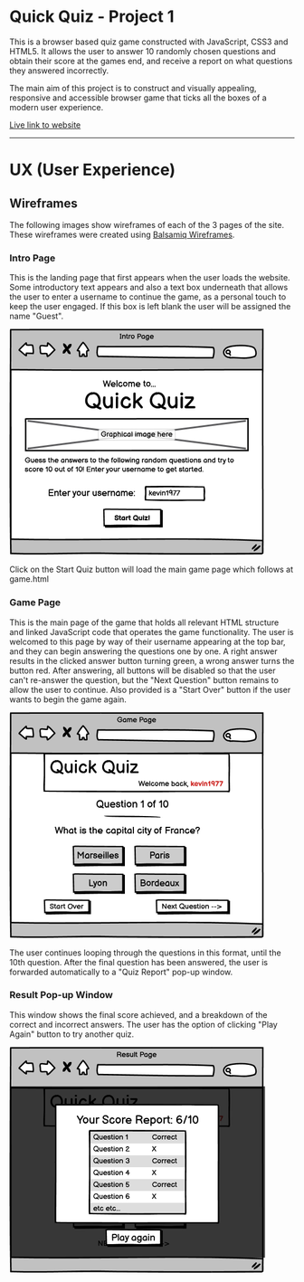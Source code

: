# Quick Quiz - Project 1

<!-- SCREENGRAB IMAGES TO GO HERE! -->

This is a browser based quiz game constructed with JavaScript, CSS3 and HTML5. It allows the user to answer 10 randomly chosen questions and obtain their score at the games end, and receive a report on what questions they answered incorrectly.

The main aim of this project is to construct and visually appealing, responsive and accessible browser game that ticks all the boxes of a modern user experience.

[Live link to website](https://kevinjohnkiely.github.io/quick-quiz-project-2/)

<hr>

# UX (User Experience)

## Wireframes
The following images show wireframes of each of the 3 pages of the site. These wireframes were created using [Balsamiq Wireframes](https://balsamiq.com/).

### Intro Page
This is the landing page that first appears when the user loads the website. Some introductory text appears and also a text box underneath that allows the user to enter a username to continue the game, as a personal touch to keep the user engaged. If this box is left blank the user will be assigned the name "Guest".

<img src="https://github.com/kevinjohnkiely/quick-quiz-project-2/blob/main/screenshotsWireframes/Intro%20Page.png">

Click on the Start Quiz button will load the main game page which follows at game.html

### Game Page
This is the main page of the game that holds all relevant HTML structure and linked JavaScript code that operates the game functionality. The user is welcomed to this page by way of their username appearing at the top bar, and they can begin answering the questions one by one. A right answer results in the clicked answer button turning green, a wrong answer turns the button red. After answering, all buttons will be disabled so that the user can't re-answer the question, but the "Next Question" button remains to allow the user to continue. Also provided is a "Start Over" button if the user wants to begin the game again. 

<img src="https://github.com/kevinjohnkiely/quick-quiz-project-2/blob/main/screenshotsWireframes/Game%20Page.png">

The user continues looping through the questions in this format, until the 10th question. After the final question has been answered, the user is forwarded automatically to a "Quiz Report" pop-up window.

### Result Pop-up Window

This window shows the final score achieved, and a breakdown of the correct and incorrect answers. The user has the option of clicking "Play Again" button to try another quiz.

<img src="https://github.com/kevinjohnkiely/quick-quiz-project-2/blob/main/screenshotsWireframes/Result%20Page.png">
